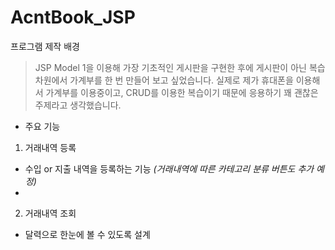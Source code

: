 # AcntBook_JSP

프로그램 제작 배경
> JSP Model 1을 이용해 가장 기초적인 게시판을 구현한 후에 게시판이 아닌 복습차원에서 가계부를 한 번 만들어 보고 싶었습니다. 실제로 제가 휴대폰을 이용해서 가계부를 이용중이고, CRUD를 이용한 복습이기 때문에 응용하기 꽤 괜찮은 주제라고 생각했습니다.

* 주요 기능
1. 거래내역 등록

* 수입 or 지출 내역을 등록하는 기능 _(거래내역에 따른 카테고리 분류 버튼도 추가 예정)_
* 

2. 거래내역 조회
* 달력으로 한눈에 볼 수 있도록 설계




